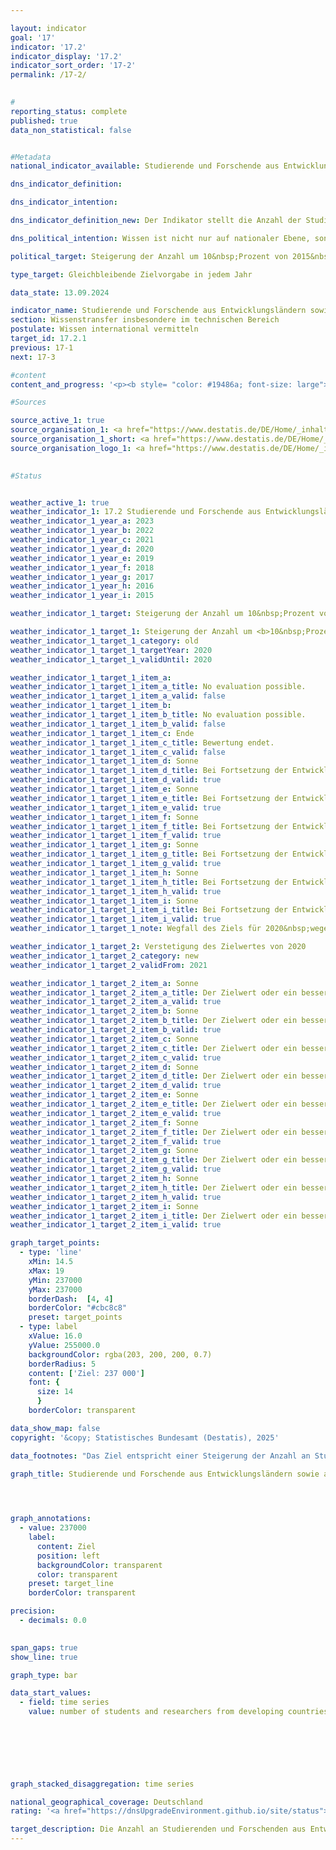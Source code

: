 ```yaml
---

layout: indicator        
goal: '17'        
indicator: '17.2'        
indicator_display: '17.2'        
indicator_sort_order: '17-2'        
permalink: /17-2/        
        

#
reporting_status: complete        
published: true        
data_non_statistical: false        


#Metadata        
national_indicator_available: Studierende und Forschende aus Entwicklungsländern sowie aus am wenigsten entwickelten Ländern        

dns_indicator_definition:         

dns_indicator_intention:         

dns_indicator_definition_new: Der Indikator stellt die Anzahl der Studierenden und Forschenden aus Entwicklungs- und Schwellenländern pro Jahr <abbr title="beziehungsweise" tabindex="0">bzw.</abbr> Semester dar. Die Anzahl der Studierenden und Forschenden aus den am wenigsten entwickelten Ländern (Least Developed Countries, <abbr title="Least developed countries (Am wenigsten entwickelte Länder)" tabindex="0">LDCs</abbr>) wird gesondert ausgewiesen.        

dns_political_intention: Wissen ist nicht nur auf nationaler Ebene, sondern auch im globalen Maßstab ein zentraler Treiber nachhaltiger Entwicklung. Die Stärkung des internationalen Wissensaustauschs durch Deutschland ist hierfür eine wichtige Maßnahme.        

political_target: Steigerung der Anzahl um 10&nbsp;Prozent von 2015&nbsp;bis 2020, anschließend Verstetigung        

type_target: Gleichbleibende Zielvorgabe in jedem Jahr        

data_state: 13.09.2024        

indicator_name: Studierende und Forschende aus Entwicklungsländern sowie aus am wenigsten entwickelten Ländern        
section: Wissenstransfer insbesondere im technischen Bereich        
postulate: Wissen international vermitteln        
target_id: 17.2.1        
previous: 17-1        
next: 17-3        

#content         
content_and_progress: '<p><b style= "color: #19486a; font-size: large">17.2&nbsp;Studierende und Forschende aus Entwicklungsländern sowie aus am wenigsten entwickelten Ländern</b><br><br>Die Datengrundlage des Indikators bilden die Studierendenstatistik sowie die Statistik des Hochschulpersonals des Statistischen Bundesamtes. Beide basieren auf Vollerhebungen, die auf Verwaltungsdaten der Hochschulen beruhen. Der Indikator umfasst die Studierenden des jeweiligen Wintersemesters. Die Daten zu den Forschenden werden jeweils zum Stichtag 1. Dezember erhoben. Als Forschende gelten das haupt- und nebenberuflich tätige wissenschaftliche Personal an deutschen Hochschulen, studentische Hilfskräfte bleiben unberücksichtigt. Promotionsstudierende, die zugleich als wissenschaftliches Personal tätig sind, können im Indikator zu Doppelzählungen führen.<br><br>Im Jahr 2023&nbsp;betrug die Gesamtzahl der Studierenden und Forschenden aus Entwicklungs- und Schwellenländern an deutschen Hochschulen rund 349&nbsp;000. Dabei stellten die Studierenden mit einem Anteil von 91,3&nbsp;% den überwiegenden Teil des Indikators.<br><br>Im Wintersemester 2023/24&nbsp;waren 318&nbsp;663&nbsp;Studierende aus Entwicklungs- und Schwellenländern an deutschen Hochschulen eingeschrieben. Dies entspricht einem Anteil von 11,1&nbsp;% an allen Immatrikulierten. Die meisten Studierenden aus Entwicklungs- und Schwellenländern kamen aus Indien (49&nbsp;483), China (42&nbsp;190) und der Türkei (35&nbsp;559).<br><br>Seit dem Wintersemester 2005/06&nbsp;(134&nbsp;462&nbsp;Studierende) ist die Anzahl der Studierenden aus Entwicklungs- und Schwellenländern kontinuierlich gestiegen&nbsp;–&nbsp;einzig im Wintersemester 2007/08&nbsp;wurde ein Rückgang verzeichnet. Im Vergleich zum Vorjahr (rund 307&nbsp;000&nbsp;Studierende im Wintersemester 2022/23) stieg die Anzahl im Wintersemester 2023/24&nbsp;um 3,8&nbsp;%. Unter den Studierenden befanden sich 19&nbsp;505&nbsp;aus den am wenigsten entwickelten Ländern (Least Developed Countries, <abbr title="Least developed countries (Am wenigsten entwickelte Länder)" tabindex="0">LDCs</abbr>), was einem Zuwachs von 6,5&nbsp;% gegenüber dem Vorjahressemester entspricht.<br><br>Insgesamt lag der Frauenanteil unter den Studierenden aus Entwicklungs- und Schwellenländern an deutschen Hochschulen bei 42,0&nbsp;%; Werden ausschließlich Studierende aus den <abbr title="Least developed countries (Am wenigsten entwickelte Länder)" tabindex="0">LDCs</abbr> betrachtet, so liegt er mit 31,2&nbsp;% deutlich niedriger.<br><br>Das Geschlechterverhältnis bei Studierenden aus europäischen (54,3&nbsp;% weiblich) und amerikanischen (50,6&nbsp;% weiblich) Entwicklungs- und Schwellenländern ist annähernd ausgewogen. Unter den Studierenden aus afrikanischen Entwicklungs- und Schwellenländern sind hingegen lediglich 34,5&nbsp;% Frauen.<br><br>Im Jahr 2023&nbsp;gehörten rund 30&nbsp;000&nbsp;Forschende aus Entwicklungs- und Schwellenländern zum wissenschaftlichen Personal an deutschen Hochschulen. Dies entspricht einem Anteil von 7,1&nbsp;% am gesamten wissenschaftlichen Personal. Damit liegt der Anteil von Forschenden aus Entwicklungs- und Schwellenländern deutlich unter dem entsprechenden Anteil der Studierenden. Im Vergleich zum Vorjahr stieg die Anzahl um 7,8&nbsp;%, seit 2005&nbsp;hat sie sich vervierfacht. Aus den <abbr title="Least developed countries (Am wenigsten entwickelte Länder)" tabindex="0">LDCs</abbr> kamen 2023&nbsp;insgesamt 1&nbsp;190&nbsp;Forschende&nbsp;–&nbsp;das entspricht 0,3&nbsp;% des gesamten wissenschaftlichen Personals (Vorjahr: 1&nbsp;070).<br><br>Bei allen genannten Werten und Vergleichen mit Vorjahren ist zu beachten, dass Veränderungen auch auf eine veränderte Zuordnung von Ländern zu den Gruppen der <abbr title="Least developed countries (Am wenigsten entwickelte Länder)" tabindex="0">LDCs</abbr> beziehungsweise der Entwicklungs- und Schwellenländer zurückzuführen sein können.<br><br>Das politisch festgelegte Ziel, die Anzahl der Studierenden und Forschenden aus Entwicklungs- und Schwellenländern gegenüber 2015&nbsp;(215&nbsp;000) um 10&nbsp;% zu erhöhen, wurde bereits im Jahr 2017&nbsp;erreicht. Seitdem wird auch die angestrebte Verstetigung dieser Anzahl erzielt.</p>'                

#Sources        

source_active_1: true
source_organisation_1: <a href="https://www.destatis.de/DE/Home/_inhalt.html" target="_blank">Statistisches Bundesamt</a>
source_organisation_1_short: <a href="https://www.destatis.de/DE/Home/_inhalt.html" target="_blank">Statistisches Bundesamt</a>
source_organisation_logo_1: <a href="https://www.destatis.de/DE/Home/_inhalt.html" target="_blank"><img src="https://dnsTestEnvironment.github.io/dns-indicators/public/OrgImgDe/destatis.png" alt="Statistisches Bundesamt" title=" Klicken Sie hier um zur Homepage der Organisation Statistisches Bundesamt zu gelangen." style="height:60px; width:148px; border:transparent"/></a>
        

#Status        


weather_active_1: true
weather_indicator_1: 17.2 Studierende und Forschende aus Entwicklungsländern sowie aus am wenigsten entwickelten Ländern
weather_indicator_1_year_a: 2023
weather_indicator_1_year_b: 2022
weather_indicator_1_year_c: 2021
weather_indicator_1_year_d: 2020
weather_indicator_1_year_e: 2019
weather_indicator_1_year_f: 2018
weather_indicator_1_year_g: 2017
weather_indicator_1_year_h: 2016
weather_indicator_1_year_i: 2015

weather_indicator_1_target: Steigerung der Anzahl um 10&nbsp;Prozent von 2015&nbsp;bis 2020, anschließend Verstetigung

weather_indicator_1_target_1: Steigerung der Anzahl um <b>10&nbsp;Prozent</b> von 2015&nbsp;bis 2020, anschließend Verstetigung
weather_indicator_1_target_1_category: old
weather_indicator_1_target_1_targetYear: 2020
weather_indicator_1_target_1_validUntil: 2020

weather_indicator_1_target_1_item_a: 
weather_indicator_1_target_1_item_a_title: No evaluation possible.
weather_indicator_1_target_1_item_a_valid: false
weather_indicator_1_target_1_item_b: 
weather_indicator_1_target_1_item_b_title: No evaluation possible.
weather_indicator_1_target_1_item_b_valid: false
weather_indicator_1_target_1_item_c: Ende
weather_indicator_1_target_1_item_c_title: Bewertung endet.
weather_indicator_1_target_1_item_c_valid: false
weather_indicator_1_target_1_item_d: Sonne
weather_indicator_1_target_1_item_d_title: Bei Fortsetzung der Entwicklung aus 2020 wäre der Zielwert erreicht oder um weniger als 5&nbsp;% der Differenz zwischen Zielwert und dem Wert aus 2020 verfehlt worden.
weather_indicator_1_target_1_item_d_valid: true
weather_indicator_1_target_1_item_e: Sonne
weather_indicator_1_target_1_item_e_title: Bei Fortsetzung der Entwicklung aus 2019 wäre der Zielwert erreicht oder um weniger als 5&nbsp;% der Differenz zwischen Zielwert und dem Wert aus 2019 verfehlt worden.
weather_indicator_1_target_1_item_e_valid: true
weather_indicator_1_target_1_item_f: Sonne
weather_indicator_1_target_1_item_f_title: Bei Fortsetzung der Entwicklung aus 2018 wäre der Zielwert erreicht oder um weniger als 5&nbsp;% der Differenz zwischen Zielwert und dem Wert aus 2018 verfehlt worden.
weather_indicator_1_target_1_item_f_valid: true
weather_indicator_1_target_1_item_g: Sonne
weather_indicator_1_target_1_item_g_title: Bei Fortsetzung der Entwicklung aus 2017 wäre der Zielwert erreicht oder um weniger als 5&nbsp;% der Differenz zwischen Zielwert und dem Wert aus 2017 verfehlt worden.
weather_indicator_1_target_1_item_g_valid: true
weather_indicator_1_target_1_item_h: Sonne
weather_indicator_1_target_1_item_h_title: Bei Fortsetzung der Entwicklung aus 2016 wäre der Zielwert erreicht oder um weniger als 5&nbsp;% der Differenz zwischen Zielwert und dem Wert aus 2016 verfehlt worden.
weather_indicator_1_target_1_item_h_valid: true
weather_indicator_1_target_1_item_i: Sonne
weather_indicator_1_target_1_item_i_title: Bei Fortsetzung der Entwicklung aus 2015 wäre der Zielwert erreicht oder um weniger als 5&nbsp;% der Differenz zwischen Zielwert und dem Wert aus 2015 verfehlt worden.
weather_indicator_1_target_1_item_i_valid: true
weather_indicator_1_target_1_note: Wegfall des Ziels für 2020&nbsp;wegen zeitlichen Ablaufs.

weather_indicator_1_target_2: Verstetigung des Zielwertes von 2020
weather_indicator_1_target_2_category: new
weather_indicator_1_target_2_validFrom: 2021

weather_indicator_1_target_2_item_a: Sonne
weather_indicator_1_target_2_item_a_title: Der Zielwert oder ein besserer Wert wurde in 2023 erreicht und die durchschnittliche Veränderung deutete nicht in Richtung einer Verschlechterung.
weather_indicator_1_target_2_item_a_valid: true
weather_indicator_1_target_2_item_b: Sonne
weather_indicator_1_target_2_item_b_title: Der Zielwert oder ein besserer Wert wurde in 2022 erreicht und die durchschnittliche Veränderung deutete nicht in Richtung einer Verschlechterung.
weather_indicator_1_target_2_item_b_valid: true
weather_indicator_1_target_2_item_c: Sonne
weather_indicator_1_target_2_item_c_title: Der Zielwert oder ein besserer Wert wurde in 2021 erreicht und die durchschnittliche Veränderung deutete nicht in Richtung einer Verschlechterung.
weather_indicator_1_target_2_item_c_valid: true
weather_indicator_1_target_2_item_d: Sonne
weather_indicator_1_target_2_item_d_title: Der Zielwert oder ein besserer Wert wurde in 2020 erreicht und die durchschnittliche Veränderung deutete nicht in Richtung einer Verschlechterung.
weather_indicator_1_target_2_item_d_valid: true
weather_indicator_1_target_2_item_e: Sonne
weather_indicator_1_target_2_item_e_title: Der Zielwert oder ein besserer Wert wurde in 2019 erreicht und die durchschnittliche Veränderung deutete nicht in Richtung einer Verschlechterung.
weather_indicator_1_target_2_item_e_valid: true
weather_indicator_1_target_2_item_f: Sonne
weather_indicator_1_target_2_item_f_title: Der Zielwert oder ein besserer Wert wurde in 2018 erreicht und die durchschnittliche Veränderung deutete nicht in Richtung einer Verschlechterung.
weather_indicator_1_target_2_item_f_valid: true
weather_indicator_1_target_2_item_g: Sonne
weather_indicator_1_target_2_item_g_title: Der Zielwert oder ein besserer Wert wurde in 2017 erreicht und die durchschnittliche Veränderung deutete nicht in Richtung einer Verschlechterung.
weather_indicator_1_target_2_item_g_valid: true
weather_indicator_1_target_2_item_h: Sonne
weather_indicator_1_target_2_item_h_title: Der Zielwert oder ein besserer Wert wurde in 2016 erreicht und die durchschnittliche Veränderung deutete nicht in Richtung einer Verschlechterung.
weather_indicator_1_target_2_item_h_valid: true
weather_indicator_1_target_2_item_i: Sonne
weather_indicator_1_target_2_item_i_title: Der Zielwert oder ein besserer Wert wurde in 2015 erreicht und die durchschnittliche Veränderung deutete nicht in Richtung einer Verschlechterung.
weather_indicator_1_target_2_item_i_valid: true        

graph_target_points:
  - type: 'line'
    xMin: 14.5
    xMax: 19
    yMin: 237000
    yMax: 237000
    borderDash:  [4, 4]
    borderColor: "#cbc8c8"
    preset: target_points
  - type: label
    xValue: 16.0
    yValue: 255000.0
    backgroundColor: rgba(203, 200, 200, 0.7)
    borderRadius: 5
    content: ['Ziel: 237 000']
    font: {
      size: 14
      }
    borderColor: transparent        

data_show_map: false        
copyright: '&copy; Statistisches Bundesamt (Destatis), 2025'        

data_footnotes: "Das Ziel entspricht einer Steigerung der Anzahl an Studierenden und Forschenden um 10&nbsp;% gegenüber 2015&nbsp;in 2020.<br>• Die Daten basieren auf einer Sonderauswertung und sind nicht öffentlich zugänglich.<br>• LDC: Least Developed Countries (am wenigsten entwickelte Länder)."        

graph_title: Studierende und Forschende aus Entwicklungsländern sowie aus am wenigsten entwickelten Ländern        

        


graph_annotations:
  - value: 237000
    label:
      content: Ziel
      position: left
      backgroundColor: transparent
      color: transparent
    preset: target_line
    borderColor: transparent        

precision: 
  - decimals: 0.0
            

span_gaps: true        
show_line: true        

graph_type: bar                

data_start_values: 
  - field: time series
    value: number of students and researchers from developing countries and least developed countries        

        

        

        

graph_stacked_disaggregation: time series                

national_geographical_coverage: Deutschland                
rating: '<a href="https://dnsUpgradeEnvironment.github.io/site/status"><img src="https://sdg-indikatoren.de/public/Wettersymbole/Sonne.png" title="Der Zielwert oder ein besserer Wert wurde in 2023 erreicht und die durchschnittliche Veränderung deutete nicht in Richtung einer Verschlechterung." alt="Wettersymbol Sonne"/></a>'        

target_description: Die Anzahl an Studierenden und Forschenden aus Entwicklungsländern sowie aus am wenigsten entwickelten Ländern soll jedes Jahr mindestens 237&nbsp;000&nbsp;betragen.<br><br>Ausgehend von der Zielformulierung entspricht die Steigerung der Anzahl um 10&nbsp;Prozent des Wertes von 2015&nbsp;einer Gesamtzahl von 237&nbsp;000&nbsp;Studierenden und Forschenden, die es seit dem Jahr 2020&nbsp;in jedem Jahr zu halten gilt. Der politisch festgelegte Zielwert wurde in 2023&nbsp;erreicht und die durchschnittliche Entwicklung der letzten sechs Jahre deutet in die richtige Richtung, sodass Indikator 17.2&nbsp;für das Jahr 2023&nbsp;mit "Sonne" bewertet wird.        
---
```


